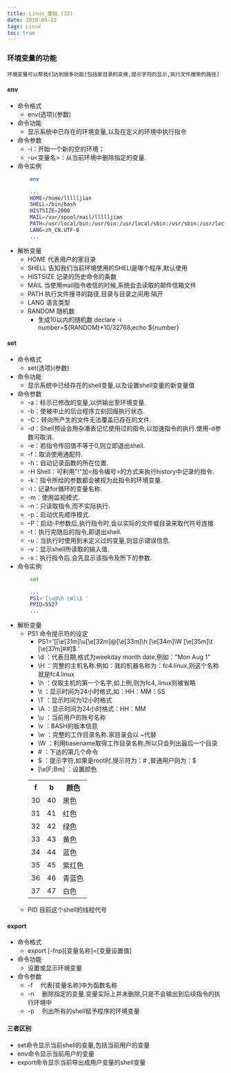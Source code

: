 ```yaml
---
title: Linux_基础 (32)
date: 2018-05-22
tags: Linux
toc: true
---
```


### 环境变量的功能
    环境变量可以帮我们达到很多功能[包括家目录的变换,提示字符的显示,执行文件搜索的路径]

<!-- more -->

#### env
- 命令格式
    * env(选项)(参数)
- 命令功能
    * 显示系统中已存在的环境变量,以及在定义的环境中执行指令
- 命令参数
    * -i：开始一个新的空的环境；
    * -u<变量名>：从当前环境中删除指定的变量.
- 命令实例
    ```bash
        env

        ...
        HOME=/home/llllljian
        SHELL=/bin/bash
        HISTSIZE=2000
        MAIL=/var/spool/mail/llllljian
        PATH=/usr/local/bin:/usr/bin:/usr/local/sbin:/usr/sbin:/usr/local/bin:/usr/local//mysql-5.5.38/bin:/home/llllljian/.local/bin:/home/llllljian/bin
        LANG=zh_CN.UTF-8
        ...
    ```
- 解析变量
    * HOME 代表用户的家目录
    * SHELL 告知我们当前环境使用的SHELl是哪个程序,默认使用
    * HISTSIZE 记录的历史命令的条数
    * MAIL 当使用mail指令收信的时候,系统会去读取的邮件信箱文件
    * PATH 执行文件搜寻的路径,目录与目录之间用:隔开
    * LANG 语言类型
    * RANDOM 随机数
        * 生成10以内的随机数 declare -i number=${RANDOM}*10/32768;echo ${number}

#### set
- 命令格式
    * set(选项)(参数)
- 命令功能
    * 显示系统中已经存在的shell变量,以及设置shell变量的新变量值
- 命令参数
    * -a：标示已修改的变量,以供输出至环境变量.
	* -b：使被中止的后台程序立刻回报执行状态.
	* -C：转向所产生的文件无法覆盖已存在的文件.
	* -d：Shell预设会用杂凑表记忆使用过的指令,以加速指令的执行.使用-d参数可取消.
	* -e：若指令传回值不等于0,则立即退出shell.
	* -f：取消使用通配符.
	* -h：自动记录函数的所在位置.
	* -H Shell：可利用"!"加<指令编号>的方式来执行history中记录的指令.
	* -k：指令所给的参数都会被视为此指令的环境变量.
	* -l：记录for循环的变量名称.
	* -m：使用监视模式.
	* -n：只读取指令,而不实际执行.
	* -p：启动优先顺序模式.
	* -P：启动-P参数后,执行指令时,会以实际的文件或目录来取代符号连接.
	* -t：执行完随后的指令,即退出shell.
	* -u：当执行时使用到未定义过的变量,则显示错误信息.
	* -v：显示shell所读取的输入值.
	* -x：执行指令后,会先显示该指令及所下的参数.
- 命令实例
    ```bash
        set 

        ...
        PS1='[\u@\h \W]\$ '
        PPID=5527
        ...
    ```
- 解析变量
    * PS1 命令提示符的设定
        * PS1='[\[\e[31m\]\u\[\e[32m\]@\[\e[33m\]\h \[\e[34m\]\W \[\e[35m\]\t \[\e[37m\]#\#]\$ '
        * \d ：代表日期,格式为weekday month date,例如："Mon Aug 1"
        * \H ：完整的主机名称.例如：我的机器名称为：fc4.linux,则这个名称就是fc4.linux
        * \h ：仅取主机的第一个名字,如上例,则为fc4,.linux则被省略
        * \t ：显示时间为24小时格式,如：HH：MM：SS
        * \T ：显示时间为12小时格式
        * \A ：显示时间为24小时格式：HH：MM
        * \u ：当前用户的账号名称
        * \v ：BASH的版本信息
        * \w ：完整的工作目录名称.家目录会以 ~代替
        * \W ：利用basename取得工作目录名称,所以只会列出最后一个目录
        * \# ：下达的第几个命令
        * \$ ：提示字符,如果是root时,提示符为：# ,普通用户则为：$
        * \[\e[F;Bm\] ：设置颜色
        <table><tr><th>f</th><th>b</th><th>颜色</th></tr><tr><td>30</td><td>40</td><td>黑色</td></tr><tr><td>31</td><td>41</td><td>红色</td></tr><tr><td>32</td><td>42</td><td>绿色</td></tr><tr><td>33</td><td>43</td><td>黄色</td></tr><tr><td>34</td><td>44</td><td>蓝色</td></tr><tr><td>35</td><td>45</td><td>紫红色</td></tr><tr><td>36</td><td>46</td><td>青蓝色</td></tr><tr><td>37</td><td>47</td><td>白色</td></tr></table>
    * PID 目前这个shell的线程代号

#### export
- 命令格式
    * export [-fnp][变量名称]=[变量设置值]
- 命令功能
    * 设置或显示环境变量
- 命令参数
    * -f 　代表[变量名称]中为函数名称
    * -n 　删除指定的变量.变量实际上并未删除,只是不会输出到后续指令的执行环境中
    * -p 　列出所有的shell赋予程序的环境变量

#### 三者区别
- set命令显示当前shell的变量,包括当前用户的变量
- env命令显示当前用户的变量
- export命令显示当前导出成用户变量的shell变量